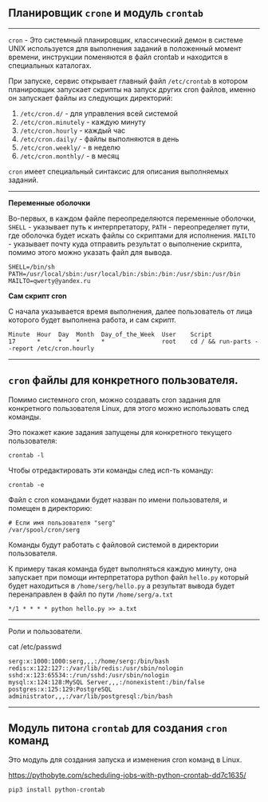 Планировщик `crone` и модуль `crontab`
---
---

`cron` - Это системный планировщик, классический демон в системе
UNIX используется для выполнения заданий в положенный момент времени,
инструкции поменяются в файл crontab и находится в специальных
каталогах. 

При запуске, сервис открывает главный файл `/etc/crontab` в котором
планировщик запускает скрипты на запуск других cron файлов, именно
он запускает файлы из следующих директорий:

1) `/etc/cron.d/` - для управления всей системой
2) `/etc/cron.minutely` - каждую минуту
3) `/etc/cron.hourly` - каждый час
4) `/etc/cron.daily/` - файлы выполняются в день
5) `/etc/cron.weekly/` - в неделю
6) `/etc/cron.monthly/` - в месяц

`cron` имеет специальный синтаксис для описания выполняемых заданий.

---

**Переменные оболочки** 

Во-первых, в каждом файле переопределяются переменные оболочки, 
`SHELL` - указывает путь к интерпретатору, `PATH` - переопределяет пути,
где оболочка будет искать файлы со скриптами для исполнения. 
`MAILTO` - указывает почту куда отправить результат о выполнение 
скрипта, помимо этого можно указать файл для вывода.

    SHELL=/bin/sh
    PATH=/usr/local/sbin:/usr/local/bin:/sbin:/bin:/usr/sbin:/usr/bin
    MAILTO=qwerty@yandex.ru

**Сам скрипт cron**

С начала указывается время выполнения, далее пользователь от лица 
которого будет выполнена работа, и сам скрипт. 

    Minute  Hour  Day  Month  Day_of_the_Week  User    Script
    17      *	  *    *      *	               root    cd / && run-parts --report /etc/cron.hourly
---

`cron` файлы для конкретного пользователя.
---
Помимо системного cron, можно создавать cron задания для конкретного 
пользователя Linux, для этого можно использовать след команды.

Это покажет какие задания запущены для конкретного текущего пользователя:

    crontab -l

Чтобы отредактировать эти команды след исп-ть команду:

    crontab -e

Файл с cron командами будет назван по имени пользователя, и помещен в
директорию:

    # Если имя пользователя "serg"
    /var/spool/cron/serg

Команды будут работать с файловой системой в директории пользователя.

К примеру такая команда будет выполняться каждую минуту, она запускает 
при помощи интерпретатора python файл `hello.py` который будет находиться 
в `/home/serg/hello.py` а результат вывода будет перенаправлен в 
файл по пути `/home/serg/a.txt`

    */1 * * * * python hello.py >> a.txt

---

Роли и пользователи.

cat /etc/passwd

    serg:x:1000:1000:serg,,,:/home/serg:/bin/bash
    redis:x:122:127::/var/lib/redis:/usr/sbin/nologin
    sshd:x:123:65534::/run/sshd:/usr/sbin/nologin
    mysql:x:124:128:MySQL Server,,,:/nonexistent:/bin/false
    postgres:x:125:129:PostgreSQL administrator,,,:/var/lib/postgresql:/bin/bash

---

Модуль питона `crontab` для создания `cron` команд
---

Это модуль для создания запуска и изменения cron команд в Linux. 

https://pythobyte.com/scheduling-jobs-with-python-crontab-dd7c1635/

    pip3 install python-crontab
